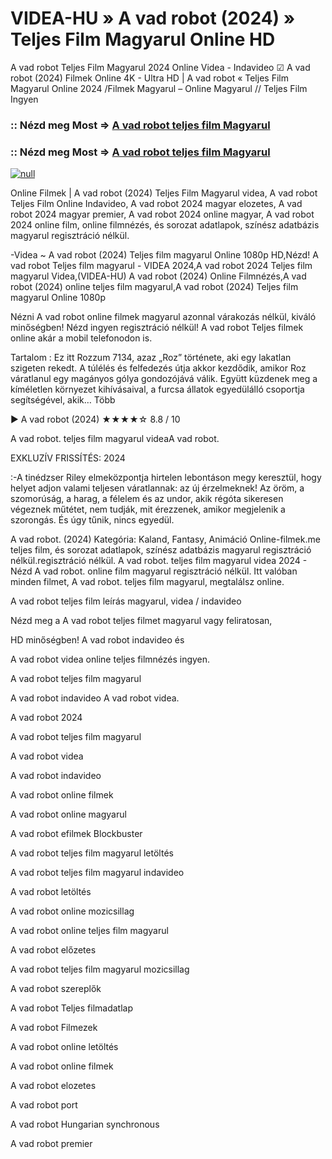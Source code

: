# VIDEA-HU » A vad robot (2024) » Teljes Film Magyarul Online HD

A vad robot Teljes Film Magyarul 2024 Online Videa - Indavideo ☑ A vad robot (2024) Filmek Online 4K - Ultra HD | A vad robot « Teljes Film Magyarul Online 2024 /Filmek Magyarul – Online Magyarul // Teljes Film Ingyen

### :: Nézd meg Most => [A vad robot teljes film Magyarul](https://t.co/6Ima5AX9Tc)

### :: Nézd meg Most => [A vad robot teljes film Magyarul](https://t.co/6Ima5AX9Tc)

[![null](https://static.wixstatic.com/media/855a25_043b5abeb4ae4d35ac003198e7fe56ed~mv2.gif)](https://t.co/6Ima5AX9Tc)

Online Filmek | A vad robot (2024) Teljes Film Magyarul videa, A vad robot Teljes Film Online Indavideo, A vad robot 2024 magyar elozetes, A vad robot 2024 magyar premier, A vad robot 2024 online magyar, A vad robot 2024 online film, online filmnézés, és sorozat adatlapok, színész adatbázis magyarul regisztráció nélkül.

-Videa ~ A vad robot (2024) Teljes film magyarul Online 1080p HD,Nézd! A vad robot Teljes film magyarul - VIDEA 2024,A vad robot 2024 Teljes film magyarul Videa,(VIDEA-HU) A vad robot (2024) Online Filmnézés,A vad robot (2024) online teljes film magyarul,A vad robot (2024) Teljes film magyarul Online 1080p

Nézni A vad robot online filmek magyarul azonnal várakozás nélkül, kiváló minőségben! Nézd ingyen regisztráció nélkül! A vad robot Teljes filmek online akár a mobil telefonodon is.

Tartalom : Ez itt Rozzum 7134, azaz „Roz” története, aki egy lakatlan szigeten rekedt. A túlélés és felfedezés útja akkor kezdődik, amikor Roz váratlanul egy magányos gólya gondozójává válik. Együtt küzdenek meg a kíméletlen környezet kihívásaival, a furcsa állatok egyedülálló csoportja segítségével, akik… Több

▶️ A vad robot (2024) ★★★★☆ 8.8 / 10

A vad robot. teljes film magyarul videaA vad robot.

EXKLUZÍV FRISSÍTÉS: 2024

:-A tinédzser Riley elmeközpontja hirtelen lebontáson megy keresztül, hogy helyet adjon valami teljesen váratlannak: az új érzelmeknek! Az öröm, a szomorúság, a harag, a félelem és az undor, akik régóta sikeresen végeznek műtétet, nem tudják, mit érezzenek, amikor megjelenik a szorongás. És úgy tűnik, nincs egyedül.

A vad robot. (2024) Kategória: Kaland, Fantasy, Animáció Online-filmek.me teljes film, és sorozat adatlapok, színész adatbázis magyarul regisztráció nélkül.regisztráció nélkül. A vad robot. teljes film magyarul videa 2024 - Nézd A vad robot. online film magyarul regisztráció nélkül. Itt valóban minden filmet, A vad robot. teljes film magyarul, megtalálsz online.

A vad robot teljes film leírás magyarul, videa / indavideo

Nézd meg a A vad robot teljes filmet magyarul vagy feliratosan, 

HD minőségben! A vad robot indavideo és 

A vad robot videa online teljes filmnézés ingyen. 

A vad robot teljes film magyarul 

A vad robot indavideo A vad robot videa.

A vad robot 2024

A vad robot teljes film magyarul

A vad robot videa

A vad robot indavideo

A vad robot online filmek

A vad robot online magyarul

A vad robot efilmek Blockbuster

A vad robot teljes film magyarul letöltés

A vad robot teljes film magyarul indavideo

A vad robot letöltés

A vad robot online mozicsillag

A vad robot online teljes film magyarul

A vad robot előzetes

A vad robot teljes film magyarul mozicsillag

A vad robot szereplők

A vad robot Teljes filmadatlap

A vad robot Filmezek

A vad robot online letöltés

A vad robot online filmek

A vad robot elozetes

A vad robot port

A vad robot Hungarian synchronous

A vad robot premier
